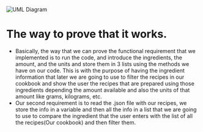 ![UML Diagram](https://user-images.githubusercontent.com/98917570/164373311-710d9aa1-9414-4d95-a41b-21ed806f5348.png)
# The way to prove that it works.
- Basically, the way that we can prove the functional requirement that we implemented is to run the code, and introduce the ingredients, the amount, and the units and store them in 3 lists using the methods we have on our code. This is with the purpose of having the ingredient information that later we are going to use to filter the recipes in our cookbook and show the user the recipes that are prepared using those ingredients depending the amount available and also the units of that amount like grams, kilograms, etc.
- Our second requirement is to read the .json file with our recipes, we store the info in a variable and then all the info in a list that we are going to use to compare the ingredient that the user enters with the list of all the recipes(Our cookbook) and then filter them.
